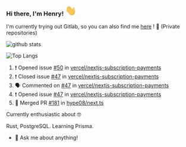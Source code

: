 ### Hi there, I'm Henry! <img src="https://github.com/hype08/hype08/blob/master/Hi.gif" width="30px"></h2>  
I'm currently trying out Gitlab, so you can also find me [here](https://gitlab.com/hype08/) ! 🦊 (Private repositories)

![github stats](https://github-readme-stats.vercel.app/api?username=hype08&show_icons=true) 

![Top Langs](https://github-readme-stats.vercel.app/api/top-langs/?username=hype08) 


<!--
**hype08/hype08** is a ✨ _special_ ✨ repository because its `README.md` (this file) appears on your GitHub profile.

---

### :zap: Recent Activity

<!--START_SECTION:activity-->
1. ❗️ Opened issue [#50](https://github.com/vercel/nextjs-subscription-payments/issues/50) in [vercel/nextjs-subscription-payments](https://github.com/vercel/nextjs-subscription-payments)
2. ❗️ Closed issue [#47](https://github.com/vercel/nextjs-subscription-payments/issues/47) in [vercel/nextjs-subscription-payments](https://github.com/vercel/nextjs-subscription-payments)
3. 🗣 Commented on [#47](https://github.com/vercel/nextjs-subscription-payments/issues/47) in [vercel/nextjs-subscription-payments](https://github.com/vercel/nextjs-subscription-payments)
4. ❗️ Opened issue [#47](https://github.com/vercel/nextjs-subscription-payments/issues/47) in [vercel/nextjs-subscription-payments](https://github.com/vercel/nextjs-subscription-payments)
5. 🎉 Merged PR [#181](https://github.com/hype08/next.ts/pull/181) in [hype08/next.ts](https://github.com/hype08/next.ts)


<!--END_SECTION:activity-->


Currently enthusiastic about 🤓

Rust, PostgreSQL. Learning Prisma.

- 💬 Ask me about anything!

